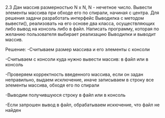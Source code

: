 2.3
Дан массив размерностью N x N, N - нечетное число. Вывести элементы массива при обходе его по спирали, начиная с центра. Для решения задачи разработать интерфейс Выводилка с методом вывести(), реализовать на его основе два класса, осуществляющих либо вывод на консоль либо в файл. Написать программу, которая по желанию пользователя выбирает реализацию Выводилки и выводит массив.

Решение:
-Считываем размер массива и его элементы с консоли

-Считываем с консоли куда нужно вывести массив: в файл или в консоль

-Проверяем корректность введенного массива, если он задан неправильно, выдаем исключение, иначе записываем в строку все элементы массива, обходя его по спирали

-Выводим получившуюся строку в файл или в консоль

-Если запрошен вывод в файл, обрабатываем искючение, что файл не найден
